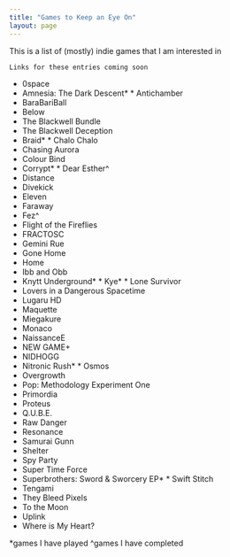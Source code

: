 ```yaml
---
title: "Games to Keep an Eye On"
layout: page
---
```


This is a list of (mostly) indie games that I am interested in

`Links for these entries coming soon`

* 0space
* Amnesia: The Dark Descent* * Antichamber
* BaraBariBall
* Below
* The Blackwell Bundle
* The Blackwell Deception
* Braid* * Chalo Chalo
* Chasing Aurora
* Colour Bind
* Corrypt* * Dear Esther^
* Distance
* Divekick
* Eleven
* Faraway
* Fez^
* Flight of the Fireflies
* FRACTOSC
* Gemini Rue
* Gone Home
* Home
* Ibb and Obb
* Knytt Underground* * Kye* * Lone Survivor
* Lovers in a Dangerous Spacetime
* Lugaru HD
* Maquette
* Miegakure
* Monaco
* NaissanceE
* NEW GAME+
* NIDHOGG
* Nitronic Rush* * Osmos
* Overgrowth
* Pop: Methodology Experiment One
* Primordia
* Proteus
* Q.U.B.E.
* Raw Danger
* Resonance
* Samurai Gunn
* Shelter
* Spy Party
* Super Time Force
* Superbrothers: Sword & Sworcery EP* * Swift Stitch
* Tengami
* They Bleed Pixels
* To the Moon
* Uplink
* Where is My Heart?

\*games I have played
^games I have completed
